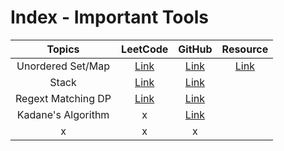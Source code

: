 # Index - Important Tools


| Topics| LeetCode | GitHub    | Resource |
| :---:   | :---: | :---: | :---: |
| Unordered Set/Map| [Link](https://leetcode.com/problems/longest-substring-without-repeating-characters/)   | [Link](https://github.com/IshaanKetchup/LeetCode/blob/main/Strings/3.%20Longest%20Substring%20Without%20Repeating%20Characters.md)| [Link](https://www.programiz.com/cpp-programming/unordered-map) |
| Stack | [Link](https://leetcode.com/problems/longest-valid-parentheses/)| [Link](https://github.com/IshaanKetchup/LeetCode/blob/main/Stack/32.%20Longest%20Valid%20Parentheses.md)|
| Regext Matching DP | [Link](https://leetcode.com/problems/regular-expression-matching/submissions/1604492178/?envType=problem-list-v2&envId=dynamic-programming) | [Link](https://github.com/IshaanKetchup/LeetCode/blob/main/Dynamic%20Programming/10.%20Regular%20Expression%20Matching.md) |
| Kadane's Algorithm | x | [Link](https://github.com/IshaanKetchup/LeetCode/blob/main/Dynamic%20Programming/53.%20Maximum%20Subarray.md) | |
| x| x| x|

